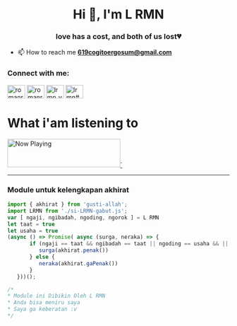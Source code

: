 <h1 align="center">Hi 👋, I'm L RMN</h1>
<h3 align="center">love has a cost, and both of us lost💔</h3>

- 📫 How to reach me **619cogitoergosum@gmail.com**

<h3 align="left">Connect with me:</h3>
<p align="left">
<a href="https://twitter.com/romanromannya" target="blank"><img align="center" src="https://raw.githubusercontent.com/rahuldkjain/github-profile-readme-generator/master/src/images/icons/Social/twitter.svg" alt="romanromannya" height="30" width="40" /></a>
<a href="https://instagram.com/romanroman.nya" target="blank"><img align="center" src="https://raw.githubusercontent.com/rahuldkjain/github-profile-readme-generator/master/src/images/icons/Social/instagram.svg" alt="romanroman.nya" height="30" width="40" /></a>
<a href="https://www.youtube.com/c/lrmn_vp" target="blank"><img align="center" src="https://raw.githubusercontent.com/rahuldkjain/github-profile-readme-generator/master/src/images/icons/Social/youtube.svg" alt="lrmn_vp" height="30" width="40" /></a>
<a href="https://discord.gg/WFfjrQxnfH" target="blank"><img align="center" src="https://raw.githubusercontent.com/rahuldkjain/github-profile-readme-generator/master/src/images/icons/Social/discord.svg" alt="lrmn#6666" height="30" width="40" /></a>
</p>

# What i'am listening to

<a href="https://lrmn7.vercel.app/now-playing?open">
    <img src="https://lrmn7.vercel.app/now-playing" width="256" height="64" alt="Now Playing">`
</a>


------
### Module untuk kelengkapan akhirat
```js
import { akhirat } from 'gusti-allah';
import LRMN from './si-LRMN-gabut.js';
var [ ngaji, ngibadah, ngoding, ngorok ] = L RMN
let taat = true
let usaha = true
(async () => Promise( async (surga, neraka) => {
       if (ngaji == taat && ngibadah == taat || ngoding == usaha && || ngorok == usaha) {
          surga(akhirat.penak())
       } else {
          neraka(akhirat.gaPenak())
       }
   }))();

/* 
* Module ini Dibikin Oleh L RMN
* Anda bisa meniru saya
* Saya ga keberatan :v
*/
